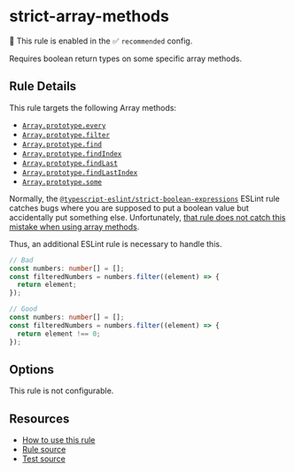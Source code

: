# strict-array-methods

💼 This rule is enabled in the ✅ `recommended` config.

Requires boolean return types on some specific array methods.

<!-- end auto-generated rule header -->

## Rule Details

This rule targets the following Array methods:

- [`Array.prototype.every`](https://developer.mozilla.org/en-US/docs/Web/JavaScript/Reference/Global_Objects/Array/every)
- [`Array.prototype.filter`](https://developer.mozilla.org/en-US/docs/Web/JavaScript/Reference/Global_Objects/Array/filter)
- [`Array.prototype.find`](https://developer.mozilla.org/en-US/docs/Web/JavaScript/Reference/Global_Objects/Array/find)
- [`Array.prototype.findIndex`](https://developer.mozilla.org/en-US/docs/Web/JavaScript/Reference/Global_Objects/Array/findIndex)
- [`Array.prototype.findLast`](https://developer.mozilla.org/en-US/docs/Web/JavaScript/Reference/Global_Objects/Array/findLast)
- [`Array.prototype.findLastIndex`](https://developer.mozilla.org/en-US/docs/Web/JavaScript/Reference/Global_Objects/Array/findLastIndex)
- [`Array.prototype.some`](https://developer.mozilla.org/en-US/docs/Web/JavaScript/Reference/Global_Objects/Array/some)

Normally, the [`@typescript-eslint/strict-boolean-expressions`](https://typescript-eslint.io/rules/strict-boolean-expressions/) ESLint rule catches bugs where you are supposed to put a boolean value but accidentally put something else. Unfortunately, [that rule does not catch this mistake when using array methods](https://github.com/typescript-eslint/typescript-eslint/issues/8016).

Thus, an additional ESLint rule is necessary to handle this.

```ts
// Bad
const numbers: number[] = [];
const filteredNumbers = numbers.filter((element) => {
  return element;
});

// Good
const numbers: number[] = [];
const filteredNumbers = numbers.filter((element) => {
  return element !== 0;
});
```

## Options

This rule is not configurable.

## Resources

- [How to use this rule](https://complete-ts.github.io/eslint-plugin-complete)
- [Rule source](https://github.com/complete-ts/complete/blob/main/packages/eslint-plugin-complete/src/rules/strict-array-methods.ts)
- [Test source](https://github.com/complete-ts/complete/blob/main/packages/eslint-plugin-complete/tests/rules/strict-array-methods.test.ts)
